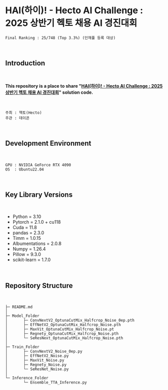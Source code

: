 # HAI(하이)! - Hecto AI Challenge : 2025 상반기 헥토 채용 AI 경진대회

```
Final Ranking : 25/748 (Top 3.3%) (인재풀 등록 대상)
```


</br>

## Introduction

</br>

__This repository is a place to share "[HAI(하이)! - Hecto AI Challenge : 2025 상반기 헥토 채용 AI 경진대회](https://dacon.io/competitions/official/236493/overview/description)" solution code.__

</br>

```
주최 : 헥토(Hecto)
주관 : 데이콘
```
<br>

## Development Environment
<br>

```
GPU : NVIDIA GeForce RTX 4090
OS  : Ubuntu22.04
```

</br>

## Key Library Versions

<br>

- Python = 3.10
- Pytorch = 2.1.0 + cu118
- Cuda = 11.8
- pandas = 2.3.0
- Timm = 1.0.15
- Albumentations = 2.0.8
- Numpy = 1.26.4
- Pillow = 9.3.0
- scikit-learn = 1.7.0

<br>

## Repository Structure

<br>

```
├─ README.md
│  
├─ Model_Folder
│       ├─ ConvNextV2_OptunaCutMix_Halfcrop_Noise_0ep.pth
│       ├─ EffNetV2_OptunaCutMix_Halfcrop_Noise.pth
│       ├─ MaxVit_OptunaCutMix_Halfcrop_Noise.pt
│       ├─ Regnety_OptunaCutMix_Halfcrop_Noise.pth
│       └─ SeResNext_OptunaCutMix_Halfcrop_Noise.pth
│
├─ Train_Folder
│       ├─ ConvNextV2_Noise_0ep.py
│       ├─ EffNetV2_Noise.py
│       ├─ MaxVit_Noise.py
│       ├─ Regnety_Noise.py
│       └─ SeResNet_Noise.py
│
└─ Inference_Folder
        └─ Ensemble_TTA_Inference.py           
```

<br>




